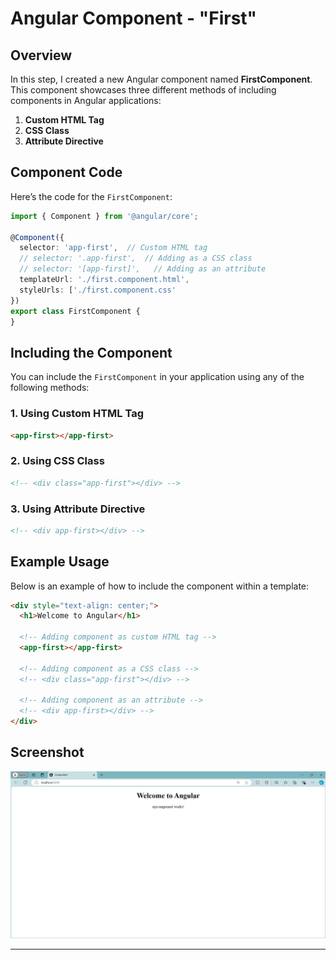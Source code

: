 
# Angular Component - "First"

## Overview

In this step, I created a new Angular component named **FirstComponent**. This component showcases three different methods of including components in Angular applications:

1. **Custom HTML Tag**
2. **CSS Class**
3. **Attribute Directive**

## Component Code

Here’s the code for the `FirstComponent`:

```typescript
import { Component } from '@angular/core';

@Component({
  selector: 'app-first',  // Custom HTML tag
  // selector: '.app-first',  // Adding as a CSS class
  // selector: '[app-first]',   // Adding as an attribute
  templateUrl: './first.component.html',
  styleUrls: ['./first.component.css'
})
export class FirstComponent {
}
```

## Including the Component

You can include the `FirstComponent` in your application using any of the following methods:

### 1. Using Custom HTML Tag

```html
<app-first></app-first>  
```

### 2. Using CSS Class

```html
<!-- <div class="app-first"></div> -->
```

### 3. Using Attribute Directive

```html
<!-- <div app-first></div> -->
```

## Example Usage

Below is an example of how to include the component within a template:

```html
<div style="text-align: center;">
  <h1>Welcome to Angular</h1>
  
  <!-- Adding component as custom HTML tag -->
  <app-first></app-first>  
  
  <!-- Adding component as a CSS class -->
  <!-- <div class="app-first"></div> -->

  <!-- Adding component as an attribute -->
  <!-- <div app-first></div> -->
</div>
```

## Screenshot

![Screenshot of the Application](.\Component\component.png)

---
